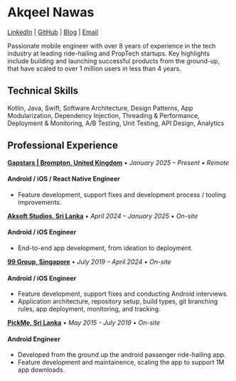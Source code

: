# Akqeel Nawas

[LinkedIn](https://www.linkedin.com/in/akqeel-nawaz-90b86ab3/) | [GitHub](https://github.com/akqeelnawas) | [Blog](https://medium.com/@akqeel) | [Email](mailto:akqeelnawaz@windowslive.com)

Passionate mobile engineer with over 8 years of experience in the tech industry at leading ride-hailing and PropTech startups. Key highlights include building and launching successful products from the ground-up, that have scaled to over 1 million users in less than 4 years.

## **Technical Skills**

Kotlin, Java, Swift, Software Architecture, Design Patterns, App Modularization, Dependency Injection, Threading & Performance, Deployment & Monitoring, A/B Testing, Unit Testing, API Design, Analytics

## **Professional Experience**

**[Gapstars | Brompton, United Kingdom](https://www.brompton.com/)**  • *January 2025 – Present* • *Remote*

#### **Android / iOS / React Native Engineer**

- Feature development, support fixes and development process / tooling improvements.

**[Aksoft Studios, Sri Lanka](https://aksoftstudios.wixsite.com/welcome)**  • *April 2024 – January 2025* • *On-site*

#### **Android / iOS Engineer**

- End-to-end app development, from ideation to deployment.

**[99 Group, Singapore](https://www.99.co/)**  • *July 2019 – April 2024* • *On-site*

#### **Android / iOS Engineer**

- Feature development, support fixes and conducting Android interviews.
- Application architecture, repository setup, build types, git
  branching rules, app deployment, monitoring, and tracking.

**[PickMe, Sri Lanka](https://pickme.lk/)** • *May 2015 - July 2019* • *On-site*

#### **Android Engineer**

- Developed from the ground up the android passenger ride-hailing app.
- Feature development and maintainence, scaling the app to support 1M app downloads.
